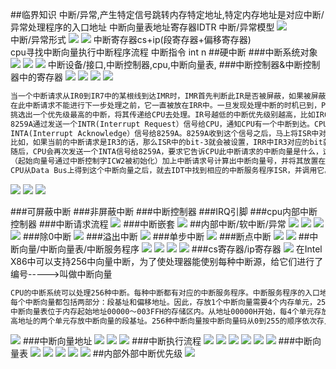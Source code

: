 ##临界知识
中断/异常,产生特定信号跳转内存特定地址,特定内存地址是对应中断/异常处理程序的入口地址
中断向量表地址寄存器IDTR
中断/异常模型
![](.z_操作系统_中断系统_硬中断_软中断_异常_images/7c363444.png)  
中断/异常形式
![](.z_操作系统_中断系统_硬中断_软中断_异常_images/1f64d23d.png)
![](.z_cpu_中断系统_硬中断_软中断_异常_images/0c2c182a.png)
中断寄存器cs+ip(段寄存器+偏移寄存器)  
cpu寻找中断向量执行中断程序流程
中断指令 int n
##硬中断
###中断系统对象
![](.z_操作系统_中断系统_硬中断_软中断_images/5fb38e4a.png)
![](.z_操作系统_中断系统_硬中断_软中断_images/b28e31bf.png)
![](.z_操作系统_中断系统_硬中断_软中断_images/5d47576b.png)
中断设备/接口,中断控制器,cpu,中断向量表,
###中断控制器&中断控制器中的寄存器
![](.z_操作系统_中断系统_硬中断_软中断_images/80e95b0b.png)
[](https://baike.baidu.com/item/8259A%E4%B8%AD%E6%96%AD%E6%8E%A7%E5%88%B6%E5%99%A8/3572337?fr=aladdin)
![](.z_操作系统_中断系统_硬中断_软中断_images/5f7415ed.png)
![](.z_操作系统_中断系统_硬中断_软中断_images/88b1174b.png)
![](.z_操作系统_中断系统_硬中断_软中断_images/bcdf7664.png)
```asp
当一个中断请求从IR0到IR7中的某根线到达IMR时，IMR首先判断此IR是否被屏蔽，如果被屏蔽，则此中断请求被丢弃；否则，则将其放入IRR中。
在此中断请求不能进行下一步处理之前，它一直被放在IRR中。一旦发现处理中断的时机已到，Priority Resolver将从所有被放置于IRR中的中断中
挑选出一个优先级最高的中断，将其传递给CPU去处理。IR号越低的中断优先级别越高，比如IR0的优先级别是最高的。
8259A通过发送一个INTR(Interrupt Request）信号给CPU，通知CPU有一个中断到达。CPU收到这个信号后，会暂停执行下一条指令，然后发送一个
INTA(Interrupt Acknowledge）信号给8259A。8259A收到这个信号之后，马上将ISR中对应此中断请求的Bit设置，同时IRR中相应的bit会被reset。
比如，如果当前的中断请求是IR3的话，那么ISR中的bit-3就会被设置，IRR中IR3对应的bit就会被reset。这表示此中断请求正在被CPU处理，而不是正在等待CPU处理。
随后，CPU会再次发送一个INTA信号给8259A，要求它告诉CPU此中断请求的中断向量是什么，这是一个从0到255的一个数。8259A根据被设置的起始向量号
（起始向量号通过中断控制字ICW2被初始化）加上中断请求号计算出中断向量号，并将其放置在Data Bus上。比如被初始化的起始向量号为8，当前的中断请求为IR3，则计算出的中断向量为8+3=11。
CPU从Data Bus上得到这个中断向量之后，就去IDT中找到相应的中断服务程序ISR，并调用它。
```
![](.z_操作系统_中断系统_硬中断_软中断_images/8cbbaeed.png)
![](.z_操作系统_中断系统_硬中断_软中断_images/d55483e5.png)
![](.z_操作系统_中断系统_硬中断_软中断_images/ff5d5837.png)


###可屏蔽中断
###非屏蔽中断
###中断控制器
###IRQ引脚
###cpu内部中断控制器
###中断请求流程
![](.z_操作系统_中断系统_硬中断_软中断_images/b6efd949.png)
###中断嵌套
![](.z_操作系统_中断系统_硬中断_软中断_images/d156526d.png)
##内部中断/软中断/异常
![](.z_操作系统_中断系统_硬中断_软中断_images/06db9d3e.png)
![](.z_操作系统_中断系统_硬中断_软中断_异常_images/223de002.png)
![](.z_cpu_中断系统_硬中断_软中断_异常_images/f641cf46.png)
![](.z_cpu_中断系统_硬中断_软中断_异常_images/ded138ec.png)
###除0中断
![](.z_cpu_中断系统_硬中断_软中断_异常_images/a89555cb.png)
###溢出中断
![](.z_cpu_中断系统_硬中断_软中断_异常_images/7362a26e.png)
###单步中断
![](.z_cpu_中断系统_硬中断_软中断_异常_images/c9d265b0.png)
###断点中断
![](.z_cpu_中断系统_硬中断_软中断_异常_images/94f0bccb.png)
![](.z_cpu_中断系统_硬中断_软中断_异常_images/1791f28d.png)
##中断向量/中断向量表/中断服务程序
![](.z_操作系统_中断系统_硬中断_软中断_异常_images/66dcf4c7.png)
![](.z_操作系统_中断系统_硬中断_软中断_异常_images/3bc63b70.png)
![](.z_操作系统_中断系统_硬中断_软中断_异常_images/94094a3b.png)
![](.z_操作系统_中断系统_硬中断_软中断_异常_images/07bf9f8e.png)
###cs寄存器/ip寄存器
![](.z_操作系统_中断系统_硬中断_软中断_异常_images/a6146b5b.png)
在Intel X86中可以支持256中向量中断，为了使处理器能使别每种中断源，给它们进行了编号----->叫做中断向量
```asp
CPU的中断系统可以处理256种中断。每种中断都有对应的中断服务程序。中断服务程序的入口地址称为中断向量。256种中断向量存储在内存中构成一张表，称为中断向量表。
每个中断向量都包括两部分：段基址和偏移地址。因此，存放1个中断向量需要4个内存单元，256种中断向量共需要1K个内存单元。
中断向量表位于内存起始地址00000～003FFH的存储区内。从地址00000H开始，每4个单元存放一个中断向量，其中低地址的两个单元存放中断向量的偏移地址，  
高地址的两个单元存放中断向量的段基址。256种中断向量按中断向量码从0到255的顺序依次存入中断向量表中。
```
![](.z_操作系统_中断系统_硬中断_软中断_异常_images/c160ea4b.png)
###中断向量地址
![](.z_操作系统_中断系统_硬中断_软中断_异常_images/b31c9e09.png)
![](.z_操作系统_中断系统_硬中断_软中断_异常_images/8b005912.png)
![](.z_操作系统_中断系统_硬中断_软中断_异常_images/314ccb51.png)
###中断执行流程
![](.z_操作系统_中断系统_硬中断_软中断_异常_images/0c7e86bc.png)
![](.z_cpu_中断系统_硬中断_软中断_异常_images/50bcbcf1.png)
![](.z_cpu_中断系统_硬中断_软中断_异常_images/545b316d.png)
![](.z_cpu_中断系统_硬中断_软中断_异常_images/0e1ea3f8.png)
![](.z_cpu_中断系统_硬中断_软中断_异常_images/450a7c9d.png)
![](.z_cpu_中断系统_硬中断_软中断_异常_images/f9d92d42.png)
###中断向量表
![](.z_操作系统_中断系统_硬中断_软中断_异常_images/0ba78820.png)
![](.z_操作系统_中断系统_硬中断_软中断_异常_images/5c3d5c75.png)
![](.z_操作系统_中断系统_硬中断_软中断_异常_images/7f88cbc9.png)
![](.z_操作系统_中断系统_硬中断_软中断_异常_images/0b0e1559.png)
![](.z_cpu_中断系统_硬中断_软中断_异常_images/adf6bde1.png)
##内部外部中断优先级
![](.z_cpu_中断系统_硬中断_软中断_异常_images/3cbd7a29.png)
